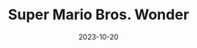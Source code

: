 ---
title: Super Mario Bros. Wonder
tags:
  - platform_switch
  - genre_platformer
physical: true
digital: false
guide: false
pending: false
date: 2023-10-20
---